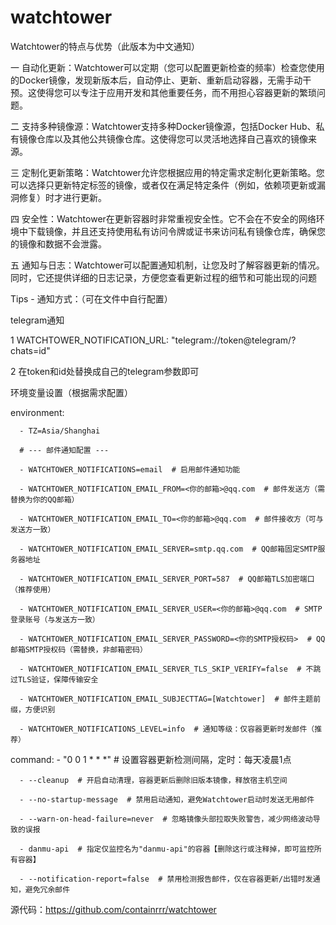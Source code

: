 # watchtower
Watchtower的特点与优势（此版本为中文通知）

一 自动化更新：Watchtower可以定期（您可以配置更新检查的频率）检查您使用的Docker镜像，发现新版本后，自动停止、更新、重新启动容器，无需手动干预。这使得您可以专注于应用开发和其他重要任务，而不用担心容器更新的繁琐问题。

二 支持多种镜像源：Watchtower支持多种Docker镜像源，包括Docker Hub、私有镜像仓库以及其他公共镜像仓库。这使得您可以灵活地选择自己喜欢的镜像来源。

三 定制化更新策略：Watchtower允许您根据应用的特定需求定制化更新策略。您可以选择只更新特定标签的镜像，或者仅在满足特定条件（例如，依赖项更新或漏洞修复）时才进行更新。

四 安全性：Watchtower在更新容器时非常重视安全性。它不会在不安全的网络环境中下载镜像，并且还支持使用私有访问令牌或证书来访问私有镜像仓库，确保您的镜像和数据不会泄露。

五 通知与日志：Watchtower可以配置通知机制，让您及时了解容器更新的情况。同时，它还提供详细的日志记录，方便您查看更新过程的细节和可能出现的问题

Tips - 通知方式：（可在文件中自行配置）

   telegram通知

   1 WATCHTOWER_NOTIFICATION_URL: "telegram://token@telegram/?chats=id"

   2 在token和id处替换成自己的telegram参数即可

环境变量设置（根据需求配置）

environment:

      - TZ=Asia/Shanghai
      
      # --- 邮件通知配置 ---

      - WATCHTOWER_NOTIFICATIONS=email  # 启用邮件通知功能
      
      - WATCHTOWER_NOTIFICATION_EMAIL_FROM=<你的邮箱>@qq.com  # 邮件发送方（需替换为你的QQ邮箱）
      
      - WATCHTOWER_NOTIFICATION_EMAIL_TO=<你的邮箱>@qq.com  # 邮件接收方（可与发送方一致）
      
      - WATCHTOWER_NOTIFICATION_EMAIL_SERVER=smtp.qq.com  # QQ邮箱固定SMTP服务器地址
      
      - WATCHTOWER_NOTIFICATION_EMAIL_SERVER_PORT=587  # QQ邮箱TLS加密端口（推荐使用）
      
      - WATCHTOWER_NOTIFICATION_EMAIL_SERVER_USER=<你的邮箱>@qq.com  # SMTP登录账号（与发送方一致）
      
      - WATCHTOWER_NOTIFICATION_EMAIL_SERVER_PASSWORD=<你的SMTP授权码>  # QQ邮箱SMTP授权码（需替换，非邮箱密码）
      
      - WATCHTOWER_NOTIFICATION_EMAIL_SERVER_TLS_SKIP_VERIFY=false  # 不跳过TLS验证，保障传输安全
      
      - WATCHTOWER_NOTIFICATION_EMAIL_SUBJECTTAG=[Watchtower]  # 邮件主题前缀，方便识别
      
      - WATCHTOWER_NOTIFICATIONS_LEVEL=info  # 通知等级：仅容器更新时发邮件（推荐）

command:
      - "0 0 1 * * *"  # 设置容器更新检测间隔，定时：每天凌晨1点
      
      - --cleanup  # 开启自动清理，容器更新后删除旧版本镜像，释放宿主机空间
      
      - --no-startup-message  # 禁用启动通知，避免Watchtower启动时发送无用邮件
      
      - --warn-on-head-failure=never  # 忽略镜像头部拉取失败警告，减少网络波动导致的误报
      
      - danmu-api  # 指定仅监控名为"danmu-api"的容器【删除这行或注释掉，即可监控所有容器】
      
      - --notification-report=false  # 禁用检测报告邮件，仅在容器更新/出错时发通知，避免冗余邮件

源代码：https://github.com/containrrr/watchtower
